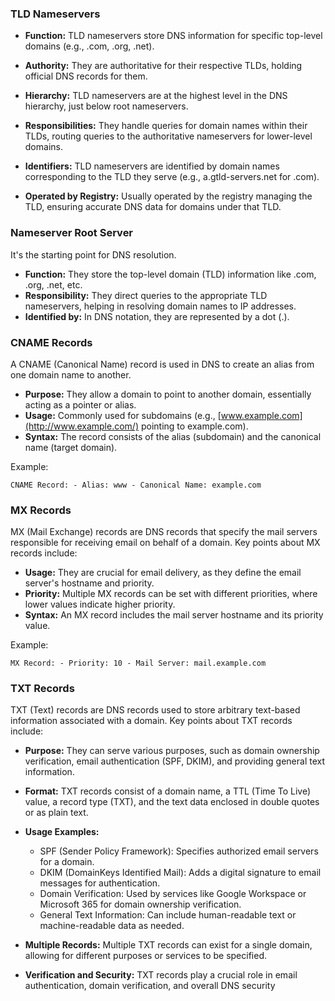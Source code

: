 
### TLD Nameservers
- **Function:** TLD nameservers store DNS information for specific top-level domains (e.g., .com, .org, .net).
    
- **Authority:** They are authoritative for their respective TLDs, holding official DNS records for them.
    
- **Hierarchy:** TLD nameservers are at the highest level in the DNS hierarchy, just below root nameservers.
    
- **Responsibilities:** They handle queries for domain names within their TLDs, routing queries to the authoritative nameservers for lower-level domains.
    
- **Identifiers:** TLD nameservers are identified by domain names corresponding to the TLD they serve (e.g., a.gtld-servers.net for .com).
    
- **Operated by Registry:** Usually operated by the registry managing the TLD, ensuring accurate DNS data for domains under that TLD.
### Nameserver Root Server

It's the starting point for DNS resolution. 
- **Function:** They store the top-level domain (TLD) information like .com, .org, .net, etc.
- **Responsibility:** They direct queries to the appropriate TLD nameservers, helping in resolving domain names to IP addresses.
- **Identified by:** In DNS notation, they are represented by a dot (.).

### CNAME Records

A CNAME (Canonical Name) record is used in DNS to create an alias from one domain name to another. 
- **Purpose:** They allow a domain to point to another domain, essentially acting as a pointer or alias.
- **Usage:** Commonly used for subdomains (e.g., [www.example.com](http://www.example.com/) pointing to example.com).
- **Syntax:** The record consists of the alias (subdomain) and the canonical name (target domain).

Example:

`CNAME Record: - Alias: www - Canonical Name: example.com`

### MX Records

MX (Mail Exchange) records are DNS records that specify the mail servers responsible for receiving email on behalf of a domain. Key points about MX records include:

- **Usage:** They are crucial for email delivery, as they define the email server's hostname and priority.
- **Priority:** Multiple MX records can be set with different priorities, where lower values indicate higher priority.
- **Syntax:** An MX record includes the mail server hostname and its priority value.

Example:

`MX Record: - Priority: 10 - Mail Server: mail.example.com`


### TXT Records

TXT (Text) records are DNS records used to store arbitrary text-based information associated with a domain. Key points about TXT records include:

- **Purpose:** They can serve various purposes, such as domain ownership verification, email authentication (SPF, DKIM), and providing general text information.
    
- **Format:** TXT records consist of a domain name, a TTL (Time To Live) value, a record type (TXT), and the text data enclosed in double quotes or as plain text.
    
- **Usage Examples:**
    
    - SPF (Sender Policy Framework): Specifies authorized email servers for a domain.
    - DKIM (DomainKeys Identified Mail): Adds a digital signature to email messages for authentication.
    - Domain Verification: Used by services like Google Workspace or Microsoft 365 for domain ownership verification.
    - General Text Information: Can include human-readable text or machine-readable data as needed.
- **Multiple Records:** Multiple TXT records can exist for a single domain, allowing for different purposes or services to be specified.
    
- **Verification and Security:** TXT records play a crucial role in email authentication, domain verification, and overall DNS security